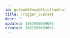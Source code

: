 ```yaml
---
id: gq9xuk69owyb2kjc4kashuv
title: Trigger_cvarset
desc: ''
updated: 1681956669686
created: 1681956669686
---
```

